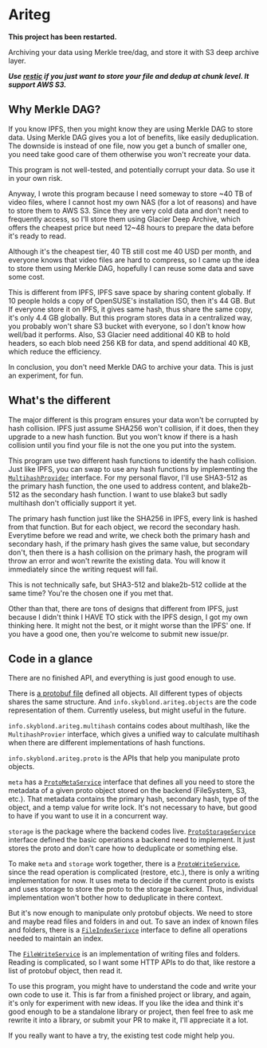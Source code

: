 # Ariteg

**This project has been restarted.**



Archiving your data using Merkle tree/dag, and store it with S3 deep archive layer.

***Use [restic](https://github.com/restic/restic) if you just want to store your file and dedup at chunk level. It support AWS S3.***

## Why Merkle DAG?

If you know IPFS, then you might know they are using Merkle DAG to store data.
Using Merkle DAG gives you a lot of benefits, like easily deduplication. The downside
is instead of one file, now you get a bunch of smaller one, you need take good care
of them otherwise you won't recreate your data.

This program is not well-tested, and potentially corrupt your data. So use it in
your own risk.

Anyway, I wrote this program because I need someway to store \~40 TB of video files,
where I cannot host my own NAS (for a lot of reasons) and have to store them to
AWS S3. Since they are very cold data and don't need to frequently access, so I'll
store them using Glacier Deep Archive, which offers the cheapest price but need
12\~48 hours to prepare the data before it's ready to read.

Although it's the cheapest tier, 40 TB still cost me 40 USD per month, and everyone
knows that video files are hard to compress, so I came up the idea to store them
using Merkle DAG, hopefully I can reuse some data and save some cost.

This is different from IPFS, IPFS save space by sharing content globally. If
10 people holds a copy of OpenSUSE's installation ISO, then it's 44 GB. But If
everyone store it on IPFS, it gives same hash, thus share the same copy, it's only
4.4 GB globally. But this program stores data in a centralized way, you probably
won't share S3 bucket with everyone, so I don't know how well/bad it performs.
Also, S3 Glacier need additional 40 KB to hold headers, so each blob need 256 KB
for data, and spend additional 40 KB, which reduce the efficiency.

In conclusion, you don't need Merkle DAG to archive your data. This is just an
experiment, for fun.

## What's the different

The major different is this program ensures your data won't be corrupted by hash
collision. IPFS just assume SHA256 won't collision, if it does, then they upgrade
to a new hash function. But you won't know if there is a hash collision until you
find your file is not the one you put into the system.

This program use two different hash functions to identify the hash collision. 
Just like IPFS, you can swap to use any hash functions by implementing the 
[`MultihashProvider`](/src/main/kotlin/info/skyblond/ariteg/multihash/MultihashProvider.kt)
interface. For my personal flavor, I'll use SHA3-512 as the primary hash function,
the one used to address content, and blake2b-512 as the secondary hash function.
I want to use blake3 but sadly multihash don't officially support it yet. 

The primary hash function just like the SHA256 in IPFS, every link is hashed from
that function. But for each object, we record the secondary hash. Everytime before
we read and write, we check both the primary hash and secondary hash, if the 
primary hash gives the same value, but secondary don't, then there is a hash collision
on the primary hash, the program will throw an error and won't rewrite the existing
data. You will know it immediately since the writing request will fail.

This is not technically safe, but SHA3-512 and blake2b-512 collide at the same time?
You're the chosen one if you met that.

Other than that, there are tons of designs that different from IPFS, just because
I didn't think I HAVE TO stick with the IPFS design, I got my own thinking here.
It might not the best, or it might worse than the IPFS' one. If you have a good
one, then you're welcome to submit new issue/pr.

## Code in a glance

There are no finished API, and everything is just good enough to use.

There is [a protobuf file](/src/main/proto/info/skyblond/ariteg/protos/objects.proto)
defined all objects. All different types of objects shares the same structure.
And `info.skyblond.ariteg.objects` are the code representation of them. Currently
useless, but might useful in the future.

`info.skyblond.ariteg.multihash` contains codes about multihash, like the 
`MultihashProvier` interface, which gives a unified way to calculate multihash
when there are different implementations of hash functions.

`info.skyblond.ariteg.proto` is the APIs that help you manipulate proto objects.

`meta` has a [`ProtoMetaService`](/src/main/kotlin/info/skyblond/ariteg/proto/meta/ProtoMetaService.kt)
interface that defines all you need to store the metadata of a given proto object
stored on the backend (FileSystem, S3, etc.). That metadata contains the primary
hash, secondary hash, type of the object, and a temp value for write lock. It's
not necessary to have, but good to have if you want to use it in a concurrent way.

`storage` is the package where the backend codes live. [`ProtoStorageService`](/src/main/kotlin/info/skyblond/ariteg/proto/storage/ProtoStorageService.kt)
interface defined the basic operations a backend need to implement. It just stores
the proto and don't care how to deduplicate or something else.

To make `meta` and `storage` work together, there is a [`ProtoWriteService`](/src/main/kotlin/info/skyblond/ariteg/proto/ProtoWriteService.kt),
since the read operation is complicated (restore, etc.), there is only a writing 
implementation for now. It uses meta to decide if the current proto is exists
and uses storage to store the proto to the storage backend. Thus, individual
implementation won't bother how to deduplicate in there context.

But it's now enough to manipulate only protobuf objects. We need to store and
maybe read files and folders in and out. To save an index of known files and folders,
there is a [`FileIndexSerivce`](/src/main/kotlin/info/skyblond/ariteg/file/FileIndexService.kt)
interface to define all operations needed to maintain an index.

The [`FileWriteService`](/src/main/kotlin/info/skyblond/ariteg/file/FileWriteService.kt)
is an implementation of writing files and folders. Reading is complicated, so I want
some HTTP APIs to do that, like restore a list of protobuf object, then read it.

To use this program, you might have to understand the code and write your own code
to use it. This is far from a finished project or library, and again, it's only for
experiment with new ideas. If you like the idea and think it's good enough to be 
a standalone library or project, then feel free to ask me rewrite it into a library,
or submit your PR to make it, I'll appreciate it a lot.

If you really want to have a try, the existing test code might help you.
